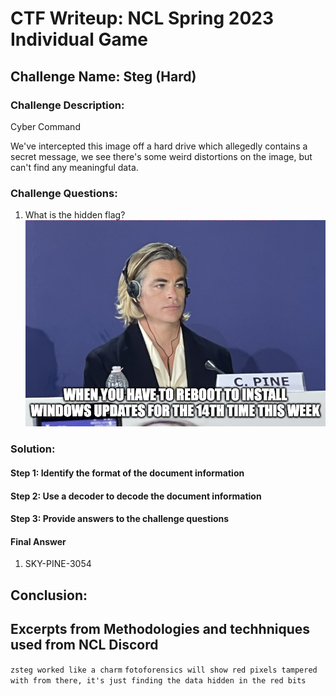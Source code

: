 # CTF Writeup: NCL Spring 2023 Individual Game

## Challenge Name: Steg (Hard)

### Challenge Description:
Cyber Command

We've intercepted this image off a hard drive which allegedly contains a secret message, we see there's some weird distortions on the image, but can't find any meaningful data.

### Challenge Questions:

1. What is the hidden flag?
![image](chris.png)


### Solution:



#### Step 1: Identify the format of the document information



#### Step 2: Use a decoder to decode the document information



#### Step 3: Provide answers to the challenge questions

#### Final Answer

1. SKY-PINE-3054

## Conclusion:

## Excerpts from Methodologies and techhniques used from NCL Discord
`zsteg worked like a charm`
`fotoforensics will show red pixels tampered with
from there, it's just finding the data hidden in the red bits`